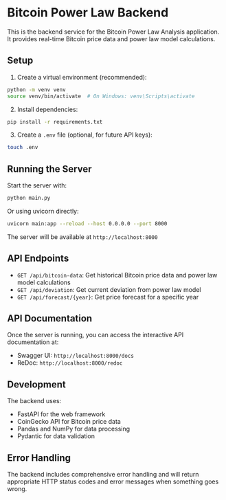 # Bitcoin Power Law Backend

This is the backend service for the Bitcoin Power Law Analysis application. It provides real-time Bitcoin price data and power law model calculations.

## Setup

1. Create a virtual environment (recommended):
```bash
python -m venv venv
source venv/bin/activate  # On Windows: venv\Scripts\activate
```

2. Install dependencies:
```bash
pip install -r requirements.txt
```

3. Create a `.env` file (optional, for future API keys):
```bash
touch .env
```

## Running the Server

Start the server with:
```bash
python main.py
```

Or using uvicorn directly:
```bash
uvicorn main:app --reload --host 0.0.0.0 --port 8000
```

The server will be available at `http://localhost:8000`

## API Endpoints

- `GET /api/bitcoin-data`: Get historical Bitcoin price data and power law model calculations
- `GET /api/deviation`: Get current deviation from power law model
- `GET /api/forecast/{year}`: Get price forecast for a specific year

## API Documentation

Once the server is running, you can access the interactive API documentation at:
- Swagger UI: `http://localhost:8000/docs`
- ReDoc: `http://localhost:8000/redoc`

## Development

The backend uses:
- FastAPI for the web framework
- CoinGecko API for Bitcoin price data
- Pandas and NumPy for data processing
- Pydantic for data validation

## Error Handling

The backend includes comprehensive error handling and will return appropriate HTTP status codes and error messages when something goes wrong. 